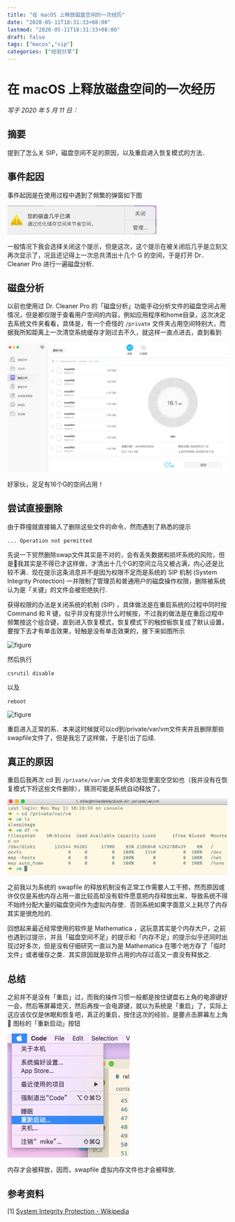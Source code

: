 ```yaml
---
title: "在 macOS 上释放磁盘空间的一次经历"
date: "2020-05-11T18:31:33+08:00"
lastmod: "2020-05-11T18:31:33+08:00"
draft: false
tags: ["macos","sip"]
categories: ["经验分享"]
---
```


# 在 macOS 上释放磁盘空间的一次经历

*写于 2020 年 5 月 11 日：*

## 摘要

提到了怎么关 SIP，磁盘空间不足的原因，以及重启进入恢复模式的方法．

## 事件起因

事件起因是在使用过程中遇到了频繁的弹窗如下图

![figure](figures/release-disk-spaces/disk-full-usage-warning.png)

一般情况下我会选择关闭这个提示，但是这次，这个提示在被关闭后几乎是立刻又再次显示了，况且还记得上一次总共清出十几个 G 的空间，于是打开 Dr．Cleaner Pro 进行一遍磁盘分析.

## 磁盘分析

以前也使用过 Dr. Cleaner Pro 的「磁盘分析」功能手动分析文件的磁盘空间占用情况，但是都仅限于查看用户空间的内容，例如应用程序和home目录，这次决定去系统文件夹看看，具体是，有一个奇怪的 `/private` 文件夹占用空间特别大，而据我所知距离上一次清空系统缓存才刚过去不久，就这样一直点进去，直到看到

![figure](figures/release-disk-spaces/dr-cleaner-pro-display.png)

好家伙，足足有16个G的空间占用！

## 尝试直接删除

由于莽撞就直接输入了删除这些文件的命令，然而遇到了熟悉的提示

```
... Operation not permitted
```

先说一下贸然删除swap文件其实是不对的，会有丢失数据和损坏系统的风险，但是我其实是不得已才这样做，才清出十几个G的空间立马又被占满，内心还是比较不满．现在提示这条消息并不是因为权限不足而是系统的 SIP 机制 (System Integrity Protection) 一并限制了管理员和普通用户的磁盘操作权限，删除被系统认为是「关键」的文件会被拒绝执行.

获得权限的办法是关闭系统的机制 (SIP) ，具体做法是在重启系统的过程中同时按 Command 和 R 键，似乎并没有提示什么时候按，不过我的做法是在重启过程中频繁按这个组合键，直到进入恢复模式，恢复模式下的触控板恢复成了默认设置，要按下去才有单击效果，轻触是没有单击效果的，接下来如图所示

![figure](figures/release-disk-spaces/select-the-terminal-tool-in-recovery-mode.jpg)

然后执行

```
csrutil disable
```

以及

```
reboot
```

![figure](figures/release-disk-spaces/execute-commands.jpg)

重启进入正常的系．本来这时候就可以cd到/private/var/vm文件夹并且删除那些swapfile文件了，但是我忘了这样做，于是引出了后续.

## 真正的原因

重启后我再次 cd 到 `/private/var/vm` 文件夹却发现里面空空如也（我并没有在恢复模式下将这些文件删除），猜测可能是系统自动释放了，

![figure](figures/release-disk-spaces/what-after-reboot.png)

之前我以为系统的 swapfile 的释放机制没有正常工作需要人工干预，然而原因或许仅仅是系统内存占用一直比较高却没有软件愿意把内存释放出来，导致系统不得不始终分配大量的磁盘空间作为虚拟内存使．否则系统如果字面意义上耗尽了内存其实是很危险的.

回想起来最近经常使用的软件是 Mathematica ，这玩意其实是个内存大户，之前也遇到过提示，并且「磁盘空间不足」的提示和「内存不足」的提示似乎还同时出现过好多次，但是没有仔细研究一直以为是 Mathematica 在哪个地方存了「临时文件」或者缓存之类．其实原因就是软件占用的内存过高又一直没有释放之.

## 总结

之前并不是没有「重启」过，而我的操作习惯一般都是按住键盘右上角的电源键好一会，然后等屏幕熄灭，然后再按一会电源键，就以为系统是「重启」了，实际上这应该仅仅是休眠和恢复吧，真正的重启，按住这次的经验，是要点击屏幕左上角  图标的「重新启动」按钮

![figure](figures/release-disk-spaces/how-to-reboot-the-system.png)

内存才会被释放，因而，swapfile 虚拟内存文件也才会被释放.

## 参考资料

[1] [System Integrity Protection - Wikipedia](https://en.wikipedia.org/wiki/System_Integrity_Protection)